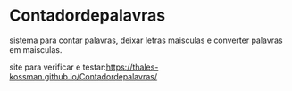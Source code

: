 # Contadordepalavras
sistema para contar palavras, deixar letras maisculas e converter palavras em maisculas.

site para verificar e testar:https://thales-kossman.github.io/Contadordepalavras/
